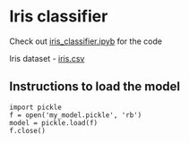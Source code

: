 # Iris classifier

Check out [iris_classifier.ipyb](iris_classifier.ipyb) for the code

Iris dataset - [iris.csv](iris.csv)


## Instructions to load the model

```
import pickle
f = open('my_model.pickle', 'rb')
model = pickle.load(f)
f.close()
```